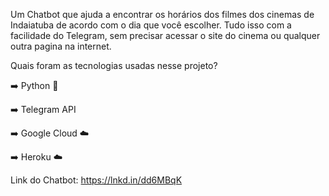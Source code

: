 Um Chatbot que ajuda a encontrar os horários dos filmes dos cinemas de Indaiatuba de acordo com o dia que você escolher. Tudo isso com a facilidade do Telegram, sem precisar acessar o site do cinema ou qualquer outra pagina na internet.


Quais foram as tecnologias usadas nesse projeto?

➡️ Python 🐍

➡️ Telegram API

➡️ Google Cloud ☁️

➡️ Heroku ☁️


Link do Chatbot: https://lnkd.in/dd6MBqK